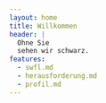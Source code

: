 ```yaml
---
layout: home
title: Willkommen
header: |
  Ohne Sie 
  sehen wir schwarz.
features:
  - swfl.md
  - herausforderung.md
  - profil.md
---
```

